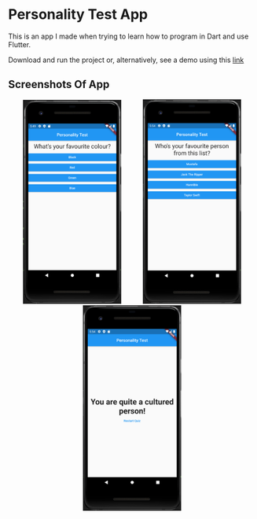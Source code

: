 # Personality Test App

This is an app I made when trying to learn how to program in Dart and use Flutter. 

Download and run the project or, alternatively, see a demo using this [link](https://drive.google.com/file/d/1oA2hKEMeoPsVXLLSxSiB61K3t7Rc9ah7/view?usp=sharing)

## Screenshots Of App

<p align="middle">
  <img src="https://github.com/MustafaKhan670093/Personality-Test-App/blob/master/Flutter%20App%20-%201.png" width="200" hspace="20">
  <img src="https://github.com/MustafaKhan670093/Personality-Test-App/blob/master/Flutter%20App%20-%202.png" width="200" hspace="20"> 
  <img src="https://github.com/MustafaKhan670093/Personality-Test-App/blob/master/Flutter%20App%20-%203.png" width="200" hspace="20">
</p>
